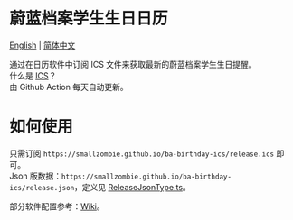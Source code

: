 # 蔚蓝档案学生生日日历
[English](README.md) | [简体中文](README.zh-CN.md)

通过在日历软件中订阅 ICS 文件来获取最新的蔚蓝档案学生生日提醒。\
什么是 [ICS](https://en.wikipedia.org/wiki/ICalendar)？\
由 Github Action 每天自动更新。


# 如何使用
只需订阅 `https://smallzombie.github.io/ba-birthday-ics/release.ics` 即可。\
Json 版数据：`https://smallzombie.github.io/ba-birthday-ics/release.json`，定义见 [ReleaseJsonType.ts](src/type/ReleaseJsonType.ts)。

部分软件配置参考：[Wiki](https://github.com/SmallZombie/genshin-birthday-ics/wiki)。

